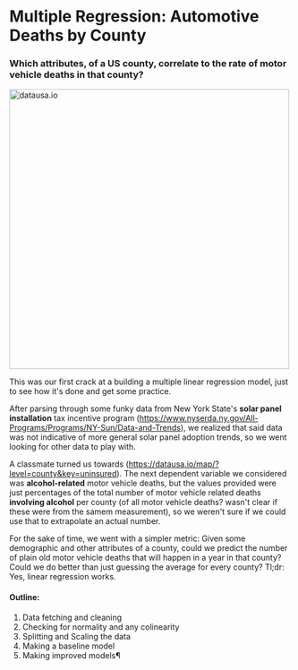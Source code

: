 # Multiple Regression: Automotive Deaths by County

### Which attributes, of a US county, correlate to the rate of motor vehicle deaths in that county?

<p>
  <img src="https://photos.app.goo.gl/q5Q8BcUhwagx8wTm9" width="500" title="datausa.io">
</p>

This was our first crack at a building a multiple linear regression model, just to see how it's done and get some practice.

After parsing through some funky data from New York State's **solar panel installation** tax incentive program (https://www.nyserda.ny.gov/All-Programs/Programs/NY-Sun/Data-and-Trends), we realized that said data was not indicative of more general solar panel adoption trends, so we went looking for other data to play with.

A classmate turned us towards (https://datausa.io/map/?level=county&key=uninsured). The next dependent variable we considered was **alcohol-related** motor vehicle deaths, but the values provided were just percentages of the total number of motor vehicle related deaths **involving alcohol** per county (of all motor vehicle deaths? wasn't clear if these were from the samem measurement), so we weren't sure if we could use that to extrapolate an actual number.

For the sake of time, we went with a simpler metric: Given some demographic and other attributes of a county, could we predict the number of plain old motor vehicle deaths that will happen in a year in that county? Could we do better than just guessing the average for every county? Tl;dr: Yes, linear regression works.

#### Outline:
1. Data fetching and cleaning
2. Checking for normality and any colinearity
3. Splitting and Scaling the data
4. Making a baseline model
5. Making improved models¶
